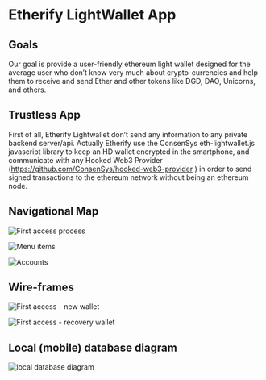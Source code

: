 # Etherify LightWallet App

## Goals

Our goal is provide a user-friendly ethereum light wallet designed for the average user who don’t know very much about  crypto-currencies and help them to receive and send Ether and other tokens like DGD, DAO, Unicorns, and others.

## Trustless App

First of all, Etherify Lightwallet don’t send any information to any private backend server/api. Actually Etherify use the ConsenSys  eth-lightwallet.js javascript library to keep an HD wallet encrypted in the smartphone, and communicate with any Hooked Web3 Provider (https://github.com/ConsenSys/hooked-web3-provider ) in order to send signed transactions to the ethereum network without being an ethereum node.


## Navigational Map


![First access process](https://github.com/etherifyapps/lightwallet/blob/master/docs/img/NavMap-01.Welcome.png)

![Menu items](https://github.com/etherifyapps/lightwallet/blob/master/docs/img/NavMap-02.MenuItems.png)

![Accounts](https://github.com/etherifyapps/lightwallet/blob/master/docs/img/NavMap-03.Accounts.png)


## Wire-frames

![First access - new wallet](https://github.com/etherifyapps/lightwallet/blob/master/docs/img/wireframes1-NewWallet.jpg)

![First access - recovery wallet](https://github.com/etherifyapps/lightwallet/blob/master/docs/img/wireframes2-RecoveryWallet.jpg)

## Local (mobile) database diagram

![local database diagram](https://github.com/etherifyapps/lightwallet/blob/master/docs/img/localdatabase.png)
